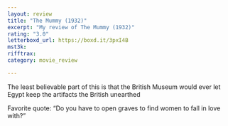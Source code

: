 ```yaml
---
layout: review
title: "The Mummy (1932)"
excerpt: "My review of The Mummy (1932)"
rating: "3.0"
letterboxd_url: https://boxd.it/3pxI4B
mst3k: 
rifftrax: 
category: movie_review

---
```


The least believable part of this is that the British Museum would ever let Egypt keep the artifacts the British unearthed 


Favorite quote: “Do you have to open graves to find women to fall in love with?”